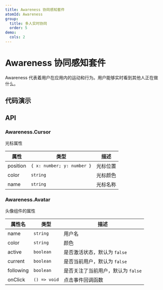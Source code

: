 ```yaml
---
title: Awareness 协同感知套件
atomId: Awareness
group:
  title: 多人实时协同
  order: 5
demo:
  cols: 2
---
```


# Awareness 协同感知套件

Awareness 代表着用户在应用内的运动和行为。用户能够实时看到其他人正在做什么。

## 代码演示

<code src="./demos/Cursor.tsx" title="Awareness.Cursor" description="协同角色的指针"></code>
<code src="./demos/Avatar.tsx" title="Awareness.Avatar" description="协同用户"></code>

## API

### Awareness.Cursor

光标属性

| 属性     | 类型                       | 描述     |
| -------- | -------------------------- | -------- |
| position | `{ x: number; y: number }` | 光标位置 |
| color    | `string`                   | 光标颜色 |
| name     | `string`                   | 光标名称 |

### Awareness.Avatar

头像组件的属性

| 属性名    | 类型         | 描述                               |
| --------- | ------------ | ---------------------------------- |
| name      | `string`     | 用户名                             |
| color     | `string`     | 颜色                               |
| active    | `boolean`    | 是否激活状态，默认为 `false`       |
| current   | `boolean`    | 是否当前用户，默认为 `false`       |
| following | `boolean`    | 是否关注了当前用户，默认为 `false` |
| onClick   | `() => void` | 点击事件回调函数                   |
